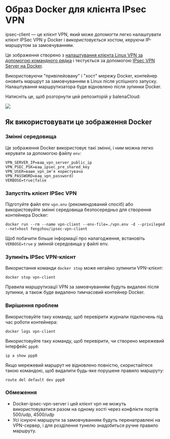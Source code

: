 # Образ Docker для клієнта IPsec VPN

ipsec-client — це клієнт VPN, який може допомогти легко налаштувати клієнт IPSec VPN у Docker і *використовується* хостом, керуючи IP-маршрутом за замовчуванням.

Це зображення створено з [налаштування клієнта Linux VPN за допомогою командного рядка](https://github.com/hwdsl2/setup-ipsec-vpn/blob/master/docs/clients.md#configure-linux-vpn-clients-using-the-command-line) і тестується за допомогою [IPsec VPN Server на Docker](https://github.com/oblikonline/docker-ipsec-vpn-server).

Використовуючи "привілейовану" і "хост" мережу Docker, контейнер оновить маршрут за замовчуванням в Linux після успішного запуску. Налаштування маршрутизатора буде відновлено після зупинки Docker.

Натисніть це, щоб розгорнути цей репозиторій у balenaCloud:

[![](https://balena.io/deploy.svg)](https://dashboard.balena-cloud.com/deploy?repoUrl=https://github.com/oblikonline/docker-ipsec-vpn-client)

## Як використовувати це зображення Docker

### Змінні середовища

Це зображення Docker використовує такі змінні, і ним можна легко керувати за допомогою файлу `env`:
```
VPN_SERVER_IP=ваш_vpn_server_public_ip
VPN_PSEC_PSK=ваш_ipsec_pre_shared_key
VPN_USER=ваше_vpn_ім’я користувача
VPN_PASSWORD=ваш_vpn_password)
VERBOSE=true|false
```

### Запустіть клієнт IPSec VPN

Підготуйте файл env `vpn.env` (рекомендований спосіб) або використовуйте змінні середовища безпосередньо для створення контейнера Docker:

```
docker run --rm --name vpn-client --env-file=./vpn.env -d --privileged --net=host fengzhou/ipsec-vpn-client
```

Щоб побачити більше інформації про налагодження, встановіть `VERBOSE=true` у змінній середовища у файлі env.

### Зупиніть IPSec VPN-клієнт

Використання команди `docker stop` може негайно зупинити VPN-клієнт:

```
docker stop vpn-client
```

Правила маршрутизації VPN за замовчуванням будуть видалені після зупинки, а також буде видалено тимчасовий контейнер Docker.

### Вирішення проблем

Використовуйте таку команду, щоб перевірити журнали підключень під час роботи контейнера:
```
docker logs vpn-client
```

Використовуйте таку команду, щоб перевірити, чи створено мережевий інтерфейс `ppp0`:
```
ip a show ppp0
```

Якщо мережевий маршрут не відновлено повністю, скористайтеся такою командою, щоб видалити будь-яке порушене правило маршруту:

```
route del default dev ppp0
```

### Обмеження

* Docker-ipsec-vpn-server і цей клієнт vpn не можуть використовуватися разом на одному хості через конфлікти портів 500/udp, 4500/udp
* Усі існуючі маршрути за замовчуванням будуть перенаправлені на VPN-сервер, і для розділення тунелю знадобиться ручне правило маршруту.
